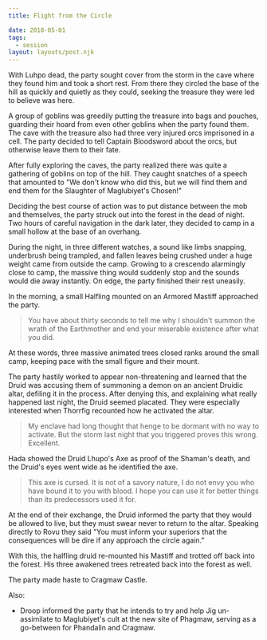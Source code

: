 ```yaml
---
title: Flight from the Circle

date: 2018-05-01
tags:
  - session
layout: layouts/post.njk
---
```


With Luhpo dead, the party sought cover from the storm in the cave where they found him and took a short rest. From there they circled the base of the hill as quickly and quietly as they could, seeking the treasure they were led to believe was here.

A group of goblins was greedily putting the treasure into bags and pouches, guarding their hoard from even other goblins when the party found them. The cave with the treasure also had three very injured orcs imprisoned in a cell. The party decided to tell Captain Bloodsword about the orcs, but otherwise leave them to their fate.

After fully exploring the caves, the party realized there was quite a gathering of goblins on top of the hill. They caught snatches of a speech that amounted to "We don't know who did this, but we will find them and end them for the Slaughter of Maglubiyet's Chosen!"

Deciding the best course of action was to put distance between the mob and themselves, the party struck out into the forest in the dead of night. Two hours of careful navigation in the dark later, they decided to camp in a small hollow at the base of an overhang.

During the night, in three different watches, a sound like limbs snapping, underbrush being trampled, and fallen leaves being crushed under a huge weight came from outside the camp. Growing to a crescendo alarmingly close to camp, the massive thing would suddenly stop and the sounds would die away instantly. On edge, the party finished their rest uneasily.

In the morning, a small Halfling mounted on an Armored Mastiff approached the party.

> You have about thirty seconds to tell me why I shouldn't summon the wrath of the Earthmother and end your miserable existence after what you did.

At these words, three massive animated trees closed ranks around the small camp, keeping pace with the small figure and their mount.

The party hastily worked to appear non-threatening and learned that the Druid was accusing them of summoning a demon on an ancient Druidic altar, defiling it in the process. After denying this, and explaining what really happened last night, the Druid seemed placated. They were especially interested when Thorrfig recounted how he activated the altar.

> My enclave had long thought that henge to be dormant with no way to activate. But the storm last night that you triggered proves this wrong. Excellent.

Hada showed the Druid Lhupo's Axe as proof of the Shaman's death, and the Druid's eyes went wide as he identified the axe.

> This axe is cursed. It is not of a savory nature, I do not envy you who have bound it to you with blood. I hope you can use it for better things than its predecessors used it for.

At the end of their exchange, the Druid informed the party that they would be allowed to live, but they must swear never to return to the altar. Speaking directly to Rovu they said "You must inform your superiors that the consequences will be dire if any approach the circle again."

With this, the halfling druid re-mounted his Mastiff and trotted off back into the forest. His three awakened trees retreated back into the forest as well.

The party made haste to Cragmaw Castle.

Also:
- Droop informed the party that he intends to try and help Jig un-assimilate to Maglubiyet's cult at the new site of Phagmaw, serving as a go-between for Phandalin and Cragmaw.
